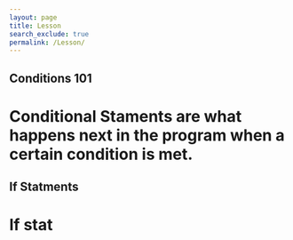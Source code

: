 ```yaml
---
layout: page 
title: Lesson
search_exclude: true
permalink: /Lesson/
---
```

## Conditions 101 

# Conditional Staments are what happens next in the program when a certain condition is met. 

## If Statments

# If stat